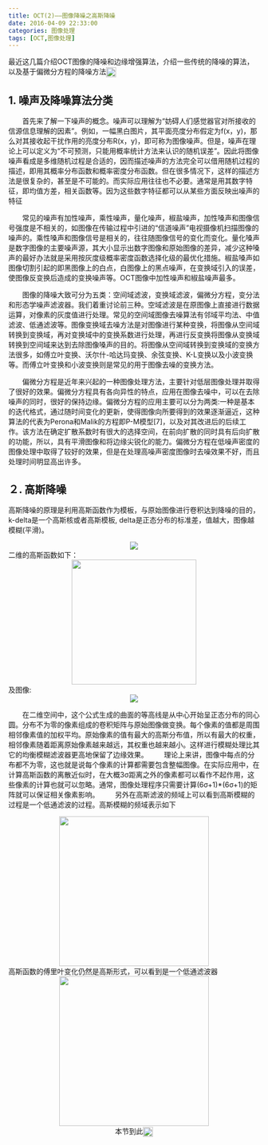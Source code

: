```yaml
---
title: OCT(2)——图像降噪之高斯降噪
date: 2016-04-09 22:33:00
categories: 图像处理
tags: [OCT,图像处理]
---
```


最近这几篇介绍OCT图像的降噪和边缘增强算法，介绍一些传统的降噪的算法，以及基于偏微分方程的降噪方法<img class="emoji" title=":point_down:" src="https://assets-cdn.github.com/images/icons/emoji/unicode/1f447.png" height="20" width="20" align="absmiddle">
## 1. 噪声及降噪算法分类
<!--more-->
　　首先来了解一下噪声的概念。噪声可以理解为“妨碍人们感觉器官对所接收的信源信息理解的因素”。例如，一幅黑白图片，其平面亮度分布假定为f(x，y)，那么对其接收起干扰作用的亮度分布R(x，y)，即可称为图像噪声。但是，噪声在理论上可以定义为“不可预测，只能用概率统计方法来认识的随机误差”。因此将图像噪声看成是多维随机过程是合适的，因而描述噪声的方法完全可以借用随机过程的描述，即用其概率分布函数和概率密度分布函数。但在很多情况下，这样的描述方法是很复杂的，甚至是不可能的。而实际应用往往也不必要。通常是用其数字特征，即均值方差，相关函数等。因为这些数字特征都可以从某些方面反映出噪声的特征

　　常见的噪声有加性噪声，乘性噪声，量化噪声，椒盐噪声，加性嗓声和图像信号强度是不相关的，如图像在传输过程中引进的“信道噪声”电视摄像机扫描图像的噪声的。乘性嗓声和图像信号是相关的，往往随图像信号的变化而变化。量化嗓声是数字图像的主要噪声源，其大小显示出数字图像和原始图像的差异，减少这种嗓声的最好办法就是采用按灰度级概率密度函数选择化级的最优化措施。椒盐嗓声如图像切割引起的即黑图像上的白点，白图像上的黑点噪声，在变换域引入的误差，使图像反变换后造成的变换噪声等。OCT图像中加性噪声和椒盐噪声最多。
　　

　　图像的降噪大致可分为五类：空间域滤波，变换域滤波，偏微分方程，变分法和形态学噪声滤波器。我们着重讨论前三种。空域滤波是在原图像上直接进行数据运算，对像素的灰度值进行处理。常见的空间域图像去噪算法有邻域平均法、中值滤波、低通滤波等。图像变换域去噪方法是对图像进行某种变换，将图像从空间域转换到变换域，再对变换域中的变换系数进行处理，再进行反变换将图像从变换域转换到空间域来达到去除图像嗓声的目的。将图像从空间域转换到变换域的变换方法很多，如傅立叶变换、沃尔什-哈达玛变换、余弦变换、K-L变换以及小波变换等。而傅立叶变换和小波变换则是常见的用于图像去噪的变换方法。

　　偏微分方程是近年来兴起的一种图像处理方法，主要针对低层图像处理并取得了很好的效果。偏微分方程具有各向异性的特点，应用在图像去噪中，可以在去除噪声的同时，很好的保持边缘。偏微分方程的应用主要可以分为两类:一种是基本的迭代格式，通过随时间变化的更新，使得图像向所要得到的效果逐渐逼近，这种算法的代表为Perona和Malik的方程即P-M模型[7]，以及对其改进后的后续工作。该方法在确定扩散系数时有很大的选择空间，在前向扩散的同时具有后向扩散的功能，所以，具有平滑图像和将边缘尖锐化的能力。偏微分方程在低噪声密度的图像处理中取得了较好的效果，但是在处理高噪声密度图像时去噪效果不好，而且处理时间明显高出许多。
## ２. 高斯降噪
高斯降噪的原理是利用高斯函数作为模板，与原始图像进行卷积达到降噪的目的，k-delta是一个高斯核或者高斯模板, delta是正态分布的标准差，值越大，图像越模糊(平滑)。
<center><img src="http://ww1.sinaimg.cn/large/bcd92541gw1f2yf01jhrlj2025013t8h.jpg"/></center>
二维的高斯函数如下：
<center><img width=250px src="http://ww3.sinaimg.cn/large/bcd92541gw1f2ycun211pj20bg03bwek.jpg"/></center>
及图像:
<center><img src="http://ww1.sinaimg.cn/large/bcd92541gw1f2ydusjqfuj20a508d75k.jpg"/></center>

　　在二维空间中，这个公式生成的曲面的等高线是从中心开始呈正态分布的同心圆。分布不为零的像素组成的卷积矩阵与原始图像做变换。每个像素的值都是周围相邻像素值的加权平均。原始像素的值有最大的高斯分布值，所以有最大的权重，相邻像素随着距离原始像素越来越远，其权重也越来越小。这样进行模糊处理比其它的均衡模糊滤波器更高地保留了边缘效果。
　　理论上来讲，图像中每点的分布都不为零，这也就是说每个像素的计算都需要包含整幅图像。在实际应用中，在计算高斯函数的离散近似时，在大概3σ距离之外的像素都可以看作不起作用，这些像素的计算也就可以忽略。通常，图像处理程序只需要计算(6σ+1)*(6σ+1)的矩阵就可以保证相关像素影响。
　　另外在高斯滤波的频域上可以看到高斯模糊的过程是一个低通滤波的过程。高斯模糊的频域表示如下
<center><img width=300px src="http://ww1.sinaimg.cn/large/bcd92541gw1f2ye0vxvktj20fj01qaa8.jpg"/></center>
高斯函数的傅里叶变化仍然是高斯形式，可以看到是一个低通滤波器
<center><img width=300px src="http://ww1.sinaimg.cn/large/bcd92541gw1f2ye1qsmj7j20bc02lt8s.jpg"/></center>

<center>本节到此<img src="http://www.emoji-cheat-sheet.com/graphics/emojis/bowtie.png" height="20" width="20" align="absmiddle"></center>
